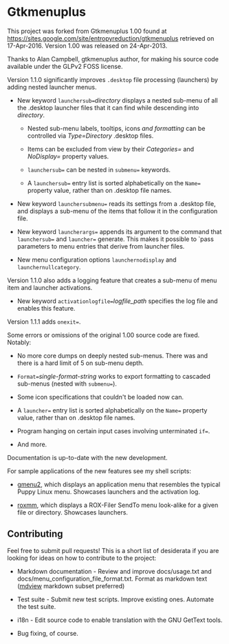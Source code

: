 # Gtkmenuplus

This project was forked from Gtkmenuplus 1.00 found at
https://sites.google.com/site/entropyreduction/gtkmenuplus
retrieved on 17-Apr-2016. Version 1.00 was released on 24-Apr-2013.

Thanks to Alan Campbell, gtkmenuplus author, for making his source code
available under the GLPv2 FOSS license.

Version 1.1.0 significantly improves `.desktop` file processing
(launchers) by adding nested launcher menus.

 * New keyword `launchersub=`_directory_ displays a nested sub-menu of
   all the .desktop launcher files that it can find while descending
   into _directory_.

   * Nested sub-menu labels, tooltips, icons _and formatting_ can be
     controlled via _Type=Directory_ .desktop files.

   * Items can be excluded from view by their _Categories=_ and
     _NoDisplay=_ property values.

   * `launchersub=` can be nested in `submenu=` keywords.

   * A `launchersub=` entry list is sorted alphabetically on the `Name=`
     property value, rather than on .desktop file names.

 * New keyword `launchersubmenu=` reads its settings from a .desktop
   file, and displays a sub-menu of the items that follow it in the
   configuration file.

 * New keyword `launcherargs=` appends its argument to the command that
   `launchersub=` and `launcher=` generate. This makes it possible to
   `pass parameters to menu entries that derive from launcher files.

 * New menu configuration options `launchernodisplay` and
   `launchernullcategory`.

Version 1.1.0 also adds a logging feature that creates a sub-menu of
menu item and launcher activations.

 * New keyword `activationlogfile=`_logfile\_path_ specifies the log
   file and enables this feature.

Version 1.1.1 adds `onexit=`.

Some errors or omissions of the original 1.00 source code are fixed. Notably:

 * No more core dumps on deeply nested sub-menus. There was and there is
   a hard limit of 5 on sub-menu depth.
 
 * `Format=`_single-format-string_ works to export formatting to
   cascaded sub-menus (nested with `submenu=`).

 * Some icon specifications that couldn't be loaded now can.

 * A `launcher=` entry list is sorted alphabetically on the `Name=`
   property value, rather than on .desktop file names.

 * Program hanging on certain input cases involving unterminated `if=`.

 * And more.

Documentation is up-to-date with the new development.

For sample applications of the new features see my shell scripts:

 * [gmenu2](https://github.com/step-/scripts-to-go/), which displays an
   application menu that resembles the typical Puppy Linux menu.
   Showcases launchers and the activation log.

 * [roxmm](https://github.com/step-/scripts-to-go/), which displays a
   ROX-Filer SendTo menu look-alike for a given file or directory.
   Showcases launchers.

## Contributing

Feel free to submit pull requests! This is a short list of desiderata if
you are looking for ideas on how to contribute to the project:

 * Markdown documentation - Review and improve docs/usage.txt
   and docs/menu_configuration_file_format.txt. Format as markdown text
   ([mdview](http://chiselapp.com/user/jamesbond/repository/mdview3/index)
   markdown subset preferred)

 * Test suite - Submit new test scripts. Improve existing ones. Automate
   the test suite.

 * i18n - Edit source code to enable translation with the GNU GetText tools.

 * Bug fixing, of course.
